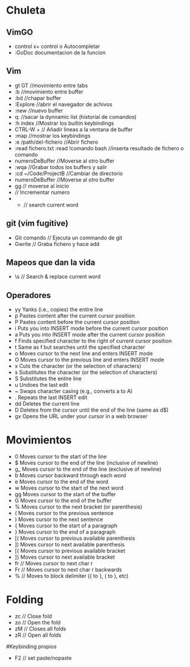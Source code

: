 # Chuleta

## VimGO
- control x+ control o Autocompletar
- :GoDoc documentacion de la funcion

## Vim
- gt GT //movimiento entre tabs
- :b<numero> //movimiento entre buffer
- :bd //chapar buffer
- :Explore //abrir el navegador de achivos
- :new //nuevo buffer
- q: //sacar la dynnamic list (historial de comandos)
- :h index //Mostrar los builtin keybindings
- CTRL-W + // Añadir lineas a la ventana de buffer
- :map //mostrar los keybindings
- :e /path/del-fichero //Abrir fichero
- :read fichero.txt :read !comando bash //inserta resultado de fichero o comando
- numeroDeBuffer<C-6> //Moverse al otro buffer
- :wqa //Grabar todos los buffers y salir
- :cd ~/Code/ProjectB //Cambiar de directorio
- numeroDeBuffer<C-6> //Moverse al otro buffer
- gg // moverse al inicio
- <C-a> // Incrementar numero
- * // search current word

## git (vim fugitive)
- Git comando // Ejecuta un commando de git
- Gwrite // Graba fichero y hace add


## Mapeos que dan la vida
- \s // Search & replace current word

## Operadores
- yy Yanks (i.e., copies) the entire line
- p Pastes content after the current cursor position
- P Pastes content before the current cursor position
- i Puts you into INSERT mode before the current cursor position
- a Puts you into INSERT mode after the current cursor position
- f Finds specified character to the right of current cursor position
- t Same as f but searches until the specified character
- o Moves cursor to the next line and enters INSERT mode
- O Moves cursor to the previous line and enters INSERT mode
- x Cuts the character (or the selection of characters)
- s Substitutes the character (or the selection of characters)
- S Substitutes the entire line
- u Undoes the last edit
- ~ Swaps character casing (e.g., converts a to A)
- . Repeats the last INSERT edit
- dd Deletes the current line
- D Deletes from the cursor until the end of the line (same as d$)
- gx Opens the URL under your cursor in a web browser

# Movimientos
- 0 Moves cursor to the start of the line
- $ Moves cursor to the end of the line (inclusive of newline)
- g_ Moves cursor to the end of the line (exclusive of newline)
- b Moves cursor backward through each word
- e Moves cursor to the end of the word
- w Moves cursor to the start of the next word
- gg Moves cursor to the start of the buffer
- G Moves cursor to the end of the buffer
- % Moves cursor to the next bracket (or parenthesis)
- ( Moves cursor to the previous sentence
- ) Moves cursor to the next sentence
- { Moves cursor to the start of a paragraph
- } Moves cursor to the end of a paragraph
- [( Moves cursor to previous available parenthesis
- ]) Moves cursor to next available parenthesis
- [{ Moves cursor to previous available bracket
- ]} Moves cursor to next available bracket
- fr // Moves cursor to next char r
- Fr // Moves cursor to next char r backwards
- % // Moves to block delimiter ({ to }, ( to ), etc)

# Folding
- zc // Close fold
- zo // Open the fold
- zM // Closes all folds
- zR // Open all folds

#Keybinding propios
- F2 // set paste/nopaste
